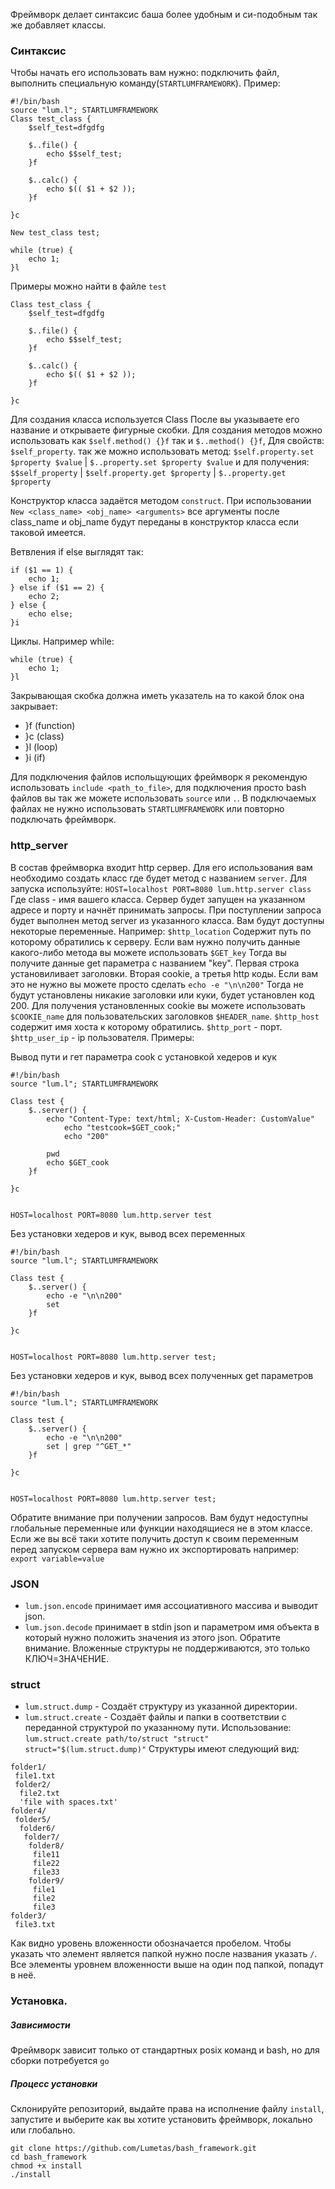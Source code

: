 Фреймворк делает синтаксис баша более удобным и си-подобным так же добавляет классы.
### Синтаксис
Чтобы начать его использовать вам нужно: подключить файл, выполнить специальную команду(`STARTLUMFRAMEWORK`). Пример:
```
#!/bin/bash
source "lum.l"; STARTLUMFRAMEWORK
Class test_class {
	$self_test=dfgdfg

	$..file() {
		echo $$self_test;
	}f

	$..calc() {
		echo $(( $1 + $2 ));
	}f

}c

New test_class test;

while (true) {
	echo 1;
}l
```

Примеры можно найти в файле `test`

```
Class test_class {
	$self_test=dfgdfg

	$..file() {
		echo $$self_test;
	}f

	$..calc() {
		echo $(( $1 + $2 ));
	}f

}c

```

Для создания класса используется Class После вы указываете его название и открываете фигурные скобки. Для создания методов можно использовать как `$self.method() {}f` так и `$..method() {}f`, Для свойств: `$self_property`. так же можно использовать метод: `$self.property.set $property $value` | `$..property.set $property $value` и для получения: `$$self_property` | `$self.property.get $property` | `$..property.get $property`

Конструктор класса задаётся методом `construct`. При использовании `New <class_name> <obj_name> <arguments>` все аргументы после class_name и obj_name будут переданы в конструктор класса если таковой имеется.


Ветвления if else выглядят так:
```
if ($1 == 1) {
	echo 1;
} else if ($1 == 2) {
	echo 2;
} else {
	echo else;
}i
```
Циклы. Например while:
```
while (true) {
	echo 1;
}l
```

Закрывающая скобка должна иметь указатель на то какой блок она закрывает:
- }f (function)
- }c (class)
- }l (loop)
- }i (if)

Для подключения файлов испольщующих фреймворк я рекомендую использовать `include <path_to_file>`, для подключения просто bash файлов вы так же можете использовать `source` или `.`. В подключаемых файлах не нужно использовать `STARTLUMFRAMEWORK` или повторно подключать фреймворк.


### http_server
В состав фреймворка входит http сервер. Для его использования вам необходимо создать класс где будет метод с названием `server`. Для запуска используйте: `HOST=localhost PORT=8080 lum.http.server class` Где class - имя вашего класса. Сервер будет запущен на указанном адресе и порту и начнёт принимать запросы. При поступлении запроса будет выполнен метод server из указанного класса. Вам будут доступны некоторые переменные. Например: `$http_location` Содержит путь по которому обратились к серверу. Если вам нужно получить данные какого-либо метода вы можете использовать `$GET_key` Тогда вы получите данные get параметра с названием "key". Первая строка установиливает заголовки. Вторая cookie, а третья http коды. Если вам это не нужно вы можете просто сделать `echo -e "\n\n200"` Тогда не будут установлены никакие заголовки или куки, будет установлен код 200. Для получения установленных cookie вы можете использовать `$COOKIE_name` для пользовательских заголовков `$HEADER_name`. `$http_host` содержит имя хоста к которому обратились. `$http_port` - порт. `$http_user_ip` - ip пользователя. Примеры:

Вывод пути и гет параметра cook с установкой хедеров и кук
```
#!/bin/bash
source "lum.l"; STARTLUMFRAMEWORK

Class test {
	$..server() {
		echo "Content-Type: text/html; X-Custom-Header: CustomValue"
    		echo "testcook=$GET_cook;"
    		echo "200"

		pwd
		echo $GET_cook
	}f
	
}c


HOST=localhost PORT=8080 lum.http.server test
```
Без установки хедеров и кук, вывод всех переменных
```
#!/bin/bash
source "lum.l"; STARTLUMFRAMEWORK

Class test {
	$..server() {
		echo -e "\n\n200"
		set
	}f
	
}c


HOST=localhost PORT=8080 lum.http.server test;
```
Без установки хедеров и кук, вывод всех полученных get параметров
```
#!/bin/bash
source "lum.l"; STARTLUMFRAMEWORK

Class test {
	$..server() {
		echo -e "\n\n200"
		set | grep "^GET_*"
	}f
	
}c


HOST=localhost PORT=8080 lum.http.server test;
```

Обратите вниманиe при получении запросов. Вам будут недоступны глобальные переменные или функции находящиеся не в этом классе. Если же вы всё таки хотите получить доступ к своим переменным перед запуском сервера вам нужно их экспортировать например: `export variable=value`


### JSON
- `lum.json.encode` принимает имя ассоциативного массива и выводит json.
- `lum.json.decode` принимает в stdin json и параметром имя объекта в который нужно положить значения из этого json.
Обратите внимание. Вложенные структуры не поддерживаются, это только КЛЮЧ=ЗНАЧЕНИЕ.

### struct
- `lum.struct.dump` - Создаёт структуру из указанной директории.
- `lum.struct.create` - Создаёт файлы и папки в соответствии с переданной структурой по указанному пути.
Использование:
`lum.struct.create path/to/struct "struct"`
`struct="$(lum.struct.dump)"`
Структуры имеют следующий вид:
```
folder1/
 file1.txt
 folder2/
  file2.txt
  'file with spaces.txt'
folder4/
 folder5/
  folder6/
   folder7/
    folder8/
	 file11
	 file22
	 file33
	folder9/
	 file1
	 file2
	 file3
folder3/
 file3.txt
```
Как видно уровень вложенности обозначается пробелом. Чтобы указать что элемент является папкой нужно после названия указать `/`. Все элементы уровнем вложенности выше на один под папкой, попадут в неё.


### Установка.
##### Зависимости
Фреймворк зависит только от стандартных posix команд и bash, но для сборки потребуется `go`

##### Процесс установки
Склонируйте репозиторий, выдайте права на исполнение файлу `install`, запустите и выберите как вы хотите установить фреймворк, локально или глобально.
```
git clone https://github.com/Lumetas/bash_framework.git
cd bash_framework
chmod +x install
./install
```
